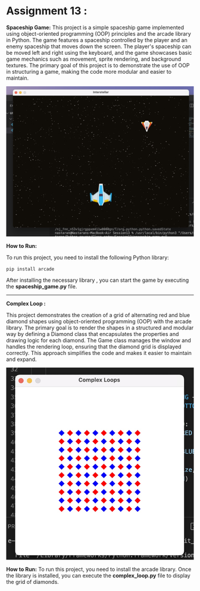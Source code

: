 # Assignment 13 :

**Spaceship Game:**
This project is a simple spaceship game implemented using object-oriented programming (OOP) principles and the arcade library in Python. The game features a spaceship controlled by the player and an enemy spaceship that moves down the screen. The player's spaceship can be moved left and right using the keyboard, and the game showcases basic game mechanics such as movement, sprite rendering, and background textures. The primary goal of this project is to demonstrate the use of OOP in structuring a game, making the code more modular and easier to maintain.

![Screen Shot](Images/img1.jpg)

**How to Run:**

To run this project, you need to install the following Python library:

```python
pip install arcade
```

After installing the necessary library , you can start the game by executing the **spaceship_game.py** file.


---

**Complex Loop :**

This project demonstrates the creation of a grid of alternating red and blue diamond shapes using object-oriented programming (OOP) with the arcade library. The primary goal is to render the shapes in a structured and modular way by defining a Diamond class that encapsulates the properties and drawing logic for each diamond. The Game class manages the window and handles the rendering loop, ensuring that the diamond grid is displayed correctly. This approach simplifies the code and makes it easier to maintain and expand.

![Screen Shot](Images/img2.jpg)

**How to Run:**
To run this project, you need to install the arcade library.
Once the library is installed, you can execute the **complex_loop.py** file to display the grid of diamonds.
